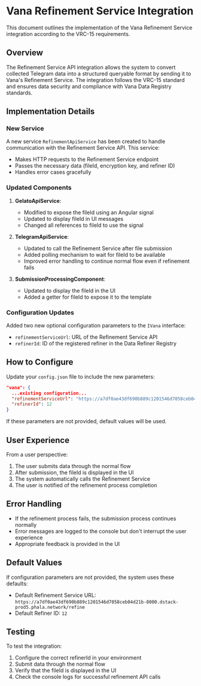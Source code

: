 # Vana Refinement Service Integration

This document outlines the implementation of the Vana Refinement Service integration according to the VRC-15 requirements.

## Overview

The Refinement Service API integration allows the system to convert collected Telegram data into a structured queryable format by sending it to Vana's Refinement Service. The integration follows the VRC-15 standard and ensures data security and compliance with Vana Data Registry standards.

## Implementation Details

### New Service

A new service `RefinementApiService` has been created to handle communication with the Refinement Service API. This service:

- Makes HTTP requests to the Refinement Service endpoint
- Passes the necessary data (fileId, encryption key, and refiner ID)
- Handles error cases gracefully

### Updated Components

1. **GelatoApiService**: 
   - Modified to expose the fileId using an Angular signal
   - Updated to display fileId in UI messages
   - Changed all references to fileId to use the signal

2. **TelegramApiService**:
   - Updated to call the Refinement Service after file submission
   - Added polling mechanism to wait for fileId to be available
   - Improved error handling to continue normal flow even if refinement fails

3. **SubmissionProcessingComponent**:
   - Updated to display the fileId in the UI
   - Added a getter for fileId to expose it to the template

### Configuration Updates

Added two new optional configuration parameters to the `IVana` interface:

- `refinementServiceUrl`: URL of the Refinement Service API
- `refinerId`: ID of the registered refiner in the Data Refiner Registry

## How to Configure

Update your `config.json` file to include the new parameters:

```json
"vana": {
  ...existing configuration...
  "refinementServiceUrl": "https://a7df0ae43df690b889c1201546d7058ceb04d21b-8000.dstack-prod5.phala.network/refine",
  "refinerId": 12
}
```

If these parameters are not provided, default values will be used.

## User Experience

From a user perspective:

1. The user submits data through the normal flow
2. After submission, the fileId is displayed in the UI
3. The system automatically calls the Refinement Service 
4. The user is notified of the refinement process completion

## Error Handling

- If the refinement process fails, the submission process continues normally
- Error messages are logged to the console but don't interrupt the user experience
- Appropriate feedback is provided in the UI

## Default Values

If configuration parameters are not provided, the system uses these defaults:

- Default Refinement Service URL: `https://a7df0ae43df690b889c1201546d7058ceb04d21b-8000.dstack-prod5.phala.network/refine`
- Default Refiner ID: `12`

## Testing

To test the integration:

1. Configure the correct refinerId in your environment
2. Submit data through the normal flow
3. Verify that the fileId is displayed in the UI
4. Check the console logs for successful refinement API calls 